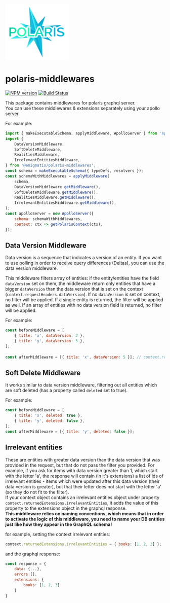 ![Polaris-logo](static/img/polaris-logo.png)

# polaris-middlewares

[![NPM version](https://img.shields.io/npm/v/@enigmatis/polaris-middlewares.svg?style=flat-square)](https://www.npmjs.com/package/@enigmatis/polaris-middlewares)
[![Build Status](https://travis-ci.com/Enigmatis/polaris-united.svg?branch=master)](https://travis-ci.com/Enigmatis/polaris-united)

This package contains middlewares for polaris graphql server.\
You can use these middlewares & extensions separately using your apollo server.

For example:

```javascript
import { makeExecutableSchema, applyMiddleware, ApolloServer } from 'apollo-server';
import {
    DataVersionMiddleware,
    SoftDeleteMiddleware,
    RealitiesMiddleware,
    IrrelevantEntitiesMiddleware,
} from '@enigmatis/polaris-middlewares';
const schema = makeExecutableSchema({ typeDefs, resolvers });
const schemaWithMiddlewares = applyMiddleware(
    schema,
    DataVersionMiddleware.getMiddleware(),
    SoftDeleteMiddleware.getMiddleware(),
    RealitiesMiddleware.getMiddleware(),
    IrrelevantEntitiesMiddleware.getMiddleware(),
);
const apolloServer = new ApolloServer({
    schema: schemaWithMiddlewares,
    context: ctx => getPolarisContext(ctx),
});
```

## Data Version Middleware

Data version is a sequence that indicates a version of an entity.
If you want to use polling in order to receive query differences (Deltas), you can use the data version middleware.

This middleware filters array of entities: if the entity/entities have the field `dataVersion` set on them, the middleware return only entities that have a bigger `dataVersion` than
the data version that is set on the context (`context.requestHeaders.dataVersion`).
If no `dataVersion` is set on context, no filter will be applied.
If a single entity is returned, the filter will be applied as well.
If an array of entities with no data version field is returned, no filter will be applied.

For example:

```javascript
const beforeMiddleware = [
    { title: 'x', dataVersion: 2 },
    { title: 'y', dataVersion: 5 },
];

const afterMiddleware = [{ title: 'x', dataVersion: 5 }]; // context.requestHeaders.dataVersion is set to 3
```

## Soft Delete Middleware

It works similar to data version middleware, filtering out all entities which are soft deleted (has a property called `deleted` set to true).

For example:

```javascript
const beforeMiddleware = [
    { title: 'x', deleted: true },
    { title: 'y', deleted: false },
];
const afterMiddleware = [{ title: 'y', deleted: false }];
```

## Irrelevant entities

These are entities with greater data version than the data version that was provided in the request,
but that do not pass the filter you provided. For example, if you ask for items with data version greater than 1,
which start with the letter 'a', the response will contain (in it's extensions) a list of ids of irrelevant entities -
items which were updated after this data version (their data version is greater), but that their letter does not start with
the letter 'a' (so they do not fit to the filter).\
If your context object contains an irrelevant entities object under property `context.returnedExtensions.irrelevantEntities`,
it adds the value of this property to the extensions object in the graphql response.\
**This middleware relies on naming conventions, which means that in order to activate the logic of this middleware, you need
to name your DB entities just like how they appear in the GraphQL schema!**

for example, setting the context irrelevant entities:

```javascript
context.returnedExtensions.irrelevantEntities = { books: [1, 2, 3] };
```

and the graphql response:

```javascript
const response = {
    data: {...},
    errors:[],
    extensions: {
        books: [1, 2, 3]
    }
}
```
